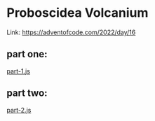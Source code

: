 # Proboscidea Volcanium

Link: https://adventofcode.com/2022/day/16

## part one:
[part-1.js](part-1.js)

## part two:
[part-2.js](part-2.js)
